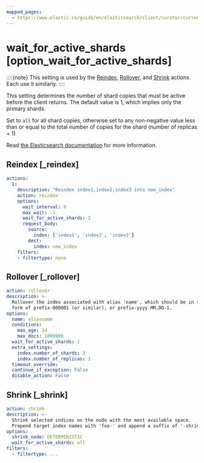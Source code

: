 ```yaml
---
mapped_pages:
  - https://www.elastic.co/guide/en/elasticsearch/client/curator/current/option_wait_for_active_shards.html
---
```


# wait_for_active_shards [option_wait_for_active_shards]

::::{note}
This setting is used by the [Reindex](/reference/reindex.md), [Rollover](/reference/rollover.md), and [Shrink](/reference/shrink.md) actions.  Each use it similarly.
::::


This setting determines the number of shard copies that must be active before the client returns. The default value is 1, which implies only the primary shards.

Set to `all` for all shard copies, otherwise set to any non-negative value less than or equal to the total number of copies for the shard (number of replicas + 1)

Read [the Elasticsearch documentation](https://www.elastic.co/docs/api/doc/elasticsearch/) for more information.

## Reindex [_reindex]

```yaml
actions:
  1:
    description: "Reindex index1,index2,index3 into new_index"
    action: reindex
    options:
      wait_interval: 9
      max_wait: -1
      wait_for_active_shards: 2
      request_body:
        source:
          index: ['index1', 'index2', 'index3']
        dest:
          index: new_index
    filters:
    - filtertype: none
```


## Rollover [_rollover]

```yaml
action: rollover
description: >-
  Rollover the index associated with alias 'name', which should be in the
  form of prefix-000001 (or similar), or prefix-yyyy.MM.DD-1.
options:
  name: aliasname
  conditions:
    max_age: 1d
    max_docs: 1000000
  wait_for_active_shards: 1
  extra_settings:
    index.number_of_shards: 3
    index.number_of_replicas: 1
  timeout_override:
  continue_if_exception: False
  disable_action: False
```


## Shrink [_shrink]

```yaml
action: shrink
description: >-
  Shrink selected indices on the node with the most available space.
  Prepend target index names with 'foo-' and append a suffix of '-shrink'
options:
  shrink_node: DETERMINISTIC
  wait_for_active_shards: all
filters:
  - filtertype: ...
```


